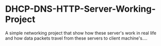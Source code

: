 # DHCP-DNS-HTTP-Server-Working-Project
A simple networking project that show how these server's work in real life and how data packets travel from these servers to client machine's....
